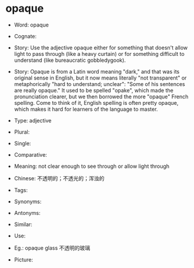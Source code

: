 # opaque

- Word: opaque
- Cognate: 
- Story: Use the adjective opaque either for something that doesn't allow light to pass through (like a heavy curtain) or for something difficult to understand (like bureaucratic gobbledygook).
- Story: Opaque is from a Latin word meaning "dark," and that was its original sense in English, but it now means literally "not transparent" or metaphorically "hard to understand; unclear": "Some of his sentences are really opaque." It used to be spelled "opake", which made the pronunciation clearer, but we then borrowed the more "opaque" French spelling. Come to think of it, English spelling is often pretty opaque, which makes it hard for learners of the language to master.

- Type: adjective
- Plural: 
- Single: 
- Comparative: 
- Meaning: not clear enough to see through or allow light through
- Chinese: 不透明的；不透光的；浑浊的
- Tags: 
- Synonyms: 
- Antonyms: 
- Similar: 
- Use: 
- Eg.: opaque glass       不透明的玻璃
- Picture: 

